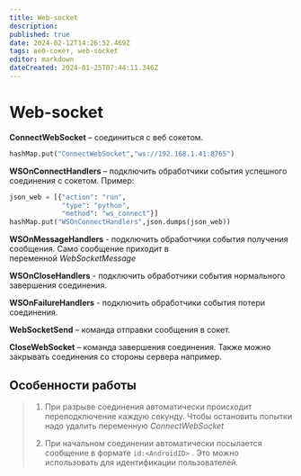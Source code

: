 ```yaml
---
title: Web-socket
description: 
published: true
date: 2024-02-12T14:26:52.469Z
tags: веб-сокет, web-socket
editor: markdown
dateCreated: 2024-01-25T07:44:11.346Z
---
```


# Web-socket

**ConnectWebSocket** – соединиться с веб сокетом.
```Python
hashMap.put("ConnectWebSocket","ws://192.168.1.41:8765")
```

**WSOnConnectHandlers** – подключить обработчики события успешного соединения с сокетом.
Пример: 
```python
json_web = [{"action": "run",
			 "type": "python",
			 "method": "ws_connect"}]
hashMap.put("WSOnConnectHandlers",json.dumps(json_web))
```

**WSOnMessageHandlers** - подключить обработчики события получения сообщения. Само сообщение приходит в переменной _WebSocketMessage_

**WSOnCloseHandlers** - подключить обработчики события нормального завершения соединения.

**WSOnFailureHandlers** - подключить обработчики события потери соединения.

**WebSocketSend** – команда отправки сообщения в сокет.

**CloseWebSocket** – команда завершения соединения. Также можно закрывать соединения со стороны сервера например.

## Особенности работы

> 1. При разрыве соединения автоматически происходит переподключение каждую секунду. Чтобы остановить попытки надо удалить переменную _ConnectWebSocket_
>     
> 2. При начальном соединении автоматически посылается сообщение в формате `id:<AndroidID>` . Это можно использовать для идентификации пользователей.